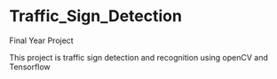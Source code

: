 # Traffic_Sign_Detection

Final Year Project

This project is traffic sign detection and recognition using openCV and Tensorflow
